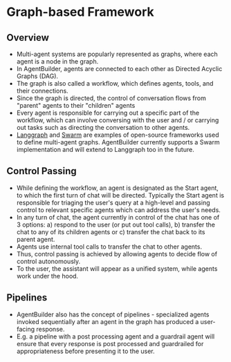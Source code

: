 # Graph-based Framework

## Overview

- Multi-agent systems are popularly represented as graphs, where each agent is a node in the graph.  
- In AgentBuilder, agents are connected to each other as Directed Acyclic Graphs (DAG).
- The graph is also called a workflow, which defines agents, tools, and their connections.
- Since the graph is directed, the control of conversation flows from "parent" agents to their "children" agents
- Every agent is responsible for carrying out a specific part of the workflow, which can involve conversing with the user and / or carrying out tasks such as directing the conversation to other agents.
- [Langgraph](https://www.langchain.com/langgraph) and [Swarm](https://github.com/openai/swarm) are examples of open-source frameworks used to define multi-agent graphs. AgentBuilder currently supports a Swarm implementation and will extend to Langgraph too in the future.

## Control Passing

- While defining the workflow, an agent is designated as the Start agent, to which the first turn of chat will be directed. Typically the Start agent is responsible for triaging the user's query at a high-level and passing control to relevant specific agents which can address the user's needs.
- In any turn of chat, the agent currently in control of the chat has one of 3 options: a) respond to the user (or put out tool calls), b) transfer the chat to any of its children agents or c) transfer the chat back to its parent agent.
- Agents use internal tool calls to transfer the chat to other agents.
- Thus, control passing is achieved by allowing agents to decide flow of control autonomously.
- To the user, the assistant will appear as a unified system, while agents work under the hood.

## Pipelines

- AgentBuilder also has the concept of pipelines - specialized agents invoked sequentially after an agent in the graph has produced a user-facing response. 
- E.g. a pipeline with a post processing agent and a guardrail agent will ensure that every response is post processed and guardrailed for appropriateness before presenting it to the user.
